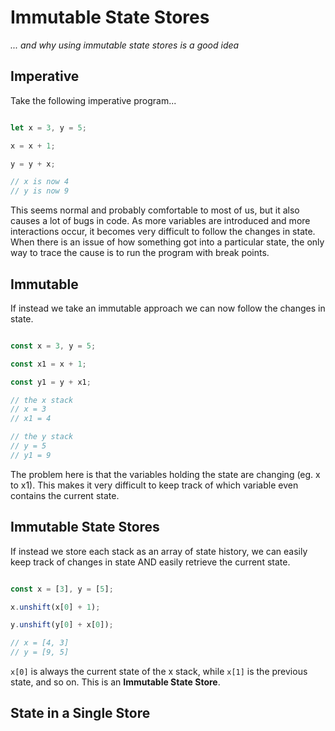 # Immutable State Stores  
_... and why using immutable state stores is a good idea_

## Imperative

Take the following imperative program...

```javascript

let x = 3, y = 5;

x = x + 1;

y = y + x;

// x is now 4
// y is now 9

```

This seems normal and probably comfortable to most of us, but it also causes a lot of bugs in code. 
As more variables are introduced and more interactions occur, it becomes very difficult to follow the changes in state. 
When there is an issue of how something got into a particular state, the only way to trace the cause is to run the program with break points.

## Immutable

If instead we take an immutable approach we can now follow the changes in state.


```javascript

const x = 3, y = 5;

const x1 = x + 1;

const y1 = y + x1;

// the x stack
// x = 3
// x1 = 4

// the y stack
// y = 5
// y1 = 9

```

The problem here is that the variables holding the state are changing (eg. x to x1). This makes it very difficult to keep track of which variable even contains the current state.

## Immutable State Stores

If instead we store each stack as an array of state history, we can easily keep track of changes in state AND easily retrieve the current state.

```javascript

const x = [3], y = [5];

x.unshift(x[0] + 1);

y.unshift(y[0] + x[0]);

// x = [4, 3]
// y = [9, 5]

```

`x[0]` is always the current state of the x stack, while `x[1]` is the previous state, and so on. This is an **Immutable State Store**.

## State in a Single Store



